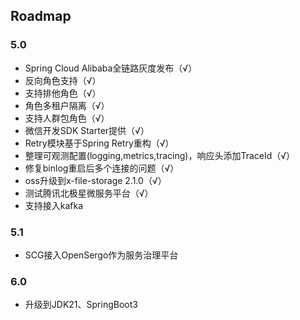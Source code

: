 ## Roadmap

### 5.0
- Spring Cloud Alibaba全链路灰度发布（√）
- 反向角色支持（√）
- 支持排他角色（√）
- 角色多租户隔离（√）
- 支持人群包角色（√）
- 微信开发SDK Starter提供（√）
- Retry模块基于Spring Retry重构（√）
- 整理可观测配置(logging,metrics,tracing)，响应头添加TraceId（√）
- 修复binlog重启后多个连接的问题（√）
- oss升级到x-file-storage 2.1.0（√）
- 测试腾讯北极星微服务平台（√）
- 支持接入kafka

### 5.1

- SCG接入OpenSergo作为服务治理平台

### 6.0

- 升级到JDK21、SpringBoot3
   